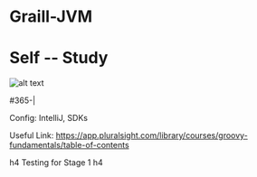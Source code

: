 # Graill-JVM
# Self -- Study


![alt text](https://pbs.twimg.com/profile_images/378800000784852682/6d180ca6647e7f690c2615a86e7c2843_400x400.png)


#365-|

Config: IntelliJ, SDKs

Useful Link: https://app.pluralsight.com/library/courses/groovy-fundamentals/table-of-contents


h4 Testing for Stage 1 h4
